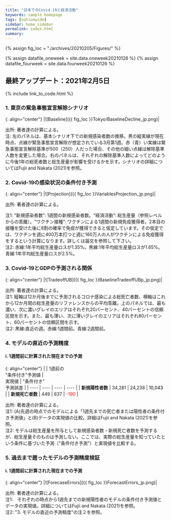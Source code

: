 ```yaml
---
title: "日本でのCovid-19と経済活動"
keywords: sample homepage
tags: [nationwide]
sidebar: home_sidebar
permalink: index.html
summary:
---
```


{% assign fig_loc = "./archives/20210205/Figures/" %}
<!-- csv files must be in the "_data" folder -->
{% assign datafile_oneweek = site.data.oneweek20210126 %}
{% assign datafile_fourweek = site.data.fourweek20210126 %}

## 最終アップデート：2021年2月5日

{% include link_to_code.html %}
<!--図表の作成に用いたコードやデータファイルは[ここ](https://github.com/Covid19OutputJapan/Covid19OutputJapan.github.io/tree/main/archives/)。-->

<!--
{% include note.html content="今週のトレードオフカーブは先週のトレードオフカーブと比べてかなり下がっています。理由は二つあります。一つは1月18日-24日での新規感染者がモデルの予測よりもやや少なかったこと。もう一つは、高齢者がワクチンを接種することによる平均致死率の減少を予測に反映させたことです。" %}
{% include note.html content="「５．今週のチャート」では、河野太郎氏がワクチン接種担当大臣に就任されたことへの期待を込めて、ワクチン接種楽観シナリオを提示しています。" %}
-->

### 1. 東京の緊急事態宣言解除シナリオ

{: align="center"}
|![Baseline]({{ fig_loc }}Tokyo/BaselineDecline_jp.png)|

出所: 著者達の計算による。<br>
注: 左のパネルは、基本シナリオ下での新規感染者数の推移。黒の縦実線が現在時点、点線が緊急事態宣言解除が想定されている3月第1週。赤（青）い実線は緊急事態宣言解除基準が500（250）人だった場合、その他の細い点線は解除基準人数を変更した場合。右のパネルは、それぞれの解除基準人数によってどのように今後1年の総死者数と総生産量が影響を受けるかを示す。シナリオの詳細についてはFujii and Nakata (2021)を参照。

### 2. Covid-19の感染状況の条件付き予測

{: align="center"}
|![Projection]({{ fig_loc }}VariablesProjection_jp.png)|

出所: 著者達の計算による。<br>
<!--注1: "New infections": 1週間の新規感染者数。 "Output (deviation from reference level)": 総生産量（参照レベルからの乖離）。 "Effective reproduction number": 実効再生産数。 "Newly vaccinated persons": 1週間の新規免疫獲得者。<br>-->
注1: “新規感染者数”: 1週間の新規感染者数。“経済活動”: 総生産量（参照レベルからの乖離）。“ワクチン接種”: ワクチンによる1週間の新規免疫獲得者。2本目の接種を受けた後に8割の確率で免疫が獲得できると仮定しています。その仮定では、ワクチンを週に400万本打つと週に160万人の人がワクチンによる免疫獲得をするという計算になります。詳しくは論文を参照して下さい。<br>
注2: 赤線:1年平均総生産量ロスが1.35%。黒線:1年平均総生産量ロスが1.65%。青線:1年平均総生産量ロスが2.5%。

### 3. Covid-19とGDPの予測される関係

{: align="center"}
|![TradeoffUB]({{ fig_loc }}BaselineTradeoffUBp_jp.png)|

出所: 著者達の計算による。<br>
注1: 縦軸は12か月後までに予測されるコロナ感染による総死亡者数、横軸はこれから12か月間の総生産量のリファレンスからの平均乖離。上のパネルでは、最も濃い、次に濃いグレイのエリアはそれぞれ20パーセント、40パーセントの信頼区間を示す。また、最も薄い、次に薄いグレイのエリアはそれぞれ80パーセント、60パーセントの信頼区間を示す。<br>
注2: 黒線:直近の週。赤線:1週間前。青線:2週間前。

### 4. モデルの直近の予測精度

#### i. 1週間前に計算された現在までの予測

<!--
{: align="center"}
<table>
  {% for row in datafile_oneweek %}
    {% if forloop.first %}
      <tr><th></th>
      <th> "Conditional"<br>forecast<br>from last week </th>
      <th> <br><br>Actual </th>
      <th> <br>"Conditional"<br>forecast error </th>
      </tr>
    {% endif %}
    <tr>
      {% for pair in row %}
        <td>
        {% if forloop.first %}
          <b>{{ pair[1] }}</b>
        {% else %}
          {% assign temp = pair[1] | plus:0 %}
          {% if temp > 0 %}
            <span style="color: black; ">{{ pair[1] }}</span>
          {% else %}
            <span style="color: red; ">{{ pair[1] }}</span>
          {% endif %}
        {% endif %}
        </td>
      {% endfor %}
    </tr>
  {% endfor %}
</table>
-->

{: align="center"}
|    | 1週前の<br>"条件付き"予測値 | <br>実現値 | "条件付き"<br>予測誤差 |
| ---- | ---- | ---- | ---- |
| **新規陽性者数** | 34,281   |  24,238  | <span style="color: black; ">10,043</span> |
| **新規死亡者数** |   449  | 637  | <span style="color: red; ">-190</span> |

出所: 著者達の計算による。<br>
注1: (A)先週の時点でのモデルによる「1週先までの死亡者または陽性者の条件付き予測値」と(B)データの実現値の比較。詳細はFujii and Nakata (2021)を参照。<br>
注2: モデルは総生産量を所与として新規感染者数・新規死亡者数を予測するが、総生産量そのものは予測しない。ここでは、実際の総生産量を知っていたという条件に基づいた予測（"条件付き予測"）と実現値を比較する。

<!--
#### ii. 4週間前に計算された現在までの予測

{: align="center"}
<table>
  {% for row in datafile_fourweek %}
    {% if forloop.first %}
    <tr><th></th>
    <th> "Conditional"<br>forecast<br>from 4 weeks ago </th>
    <th> <br><br>Actual </th>
    <th> <br>"Conditional"<br>forecast error </th>
    </tr>
    {% endif %}
    <tr>
      {% for pair in row %}
        <td>
        {% if forloop.first %}
          <b>{{ pair[1] }}</b>
        {% else %}
          {% assign temp = pair[1] | plus:0 %}
          {% if temp > 0 %}
            <span style="color: black; ">{{ pair[1] }}</span>
          {% else %}
            <span style="color: red; ">{{ pair[1] }}</span>
          {% endif %}
        {% endif %}
        </td>
      {% endfor %}
    </tr>
  {% endfor %}
</table>

{: align="center"}
|    | 4週前の<br>"条件付き"予測値 | <br>実現値 | "条件付き"<br>予測誤差 |
| ---- | ---- | ---- | ---- |
| **新規陽性者数** |  83,138  |  129,454  | <span style="color: red; ">-46,315</span> |
| **新規死亡者数** |   1,004 | 1,459      | <span style="color: red; ">-454</span> |

出所: 著者達の計算による。<br>
注1:　(A)4週間前の時点でのモデルによる「４週先までの死亡者または陽性者の条件付き予測値」と(B)データの実現値の比較。詳細はFujii and Nakata (2021)を参照。<br>
注2: モデルは総生産量を所与として新規感染者数・新規死亡者数を予測するが、総生産量そのものは予測しない。ここでは、実際の総生産量を知っていたという条件に基づいた予測（"条件付き予測"）と実現値を比較する。
-->

### 5. 過去まで遡ったモデルの予測精度検証

#### i. 1週間前に計算された現在までの予測

{: align="center"}
|![ForecaseErrors]({{ fig_loc }}ForecastErrors_jp.png)|

出所: 著者達の計算による。<br>
注1:　それぞれの時点から1週先までの新規陽性者のモデルの条件付き予測値とデータの実現値。詳細についてはFujii and Nakata (2021)を参照。<br>
注2: "3. モデルの直近の予測精度"の注２を参照。

<!--
#### 新規陽性者数

{: align="center"}
|![ForecastErrorsN]({{ fig_loc }}ForecastErrorsN.png)|

出所: 著者達の計算による。<br>
注1:　One-week horizonはそれぞれの時点から1週先までの新規陽性者のモデルの条件付き予測値とデータの実現値。Four-week horizonはそれぞれの時点から4週先までの新規陽性者のモデルの条件付き予測値とデータの実現値。詳細についてはFujii and Nakata (2021)を参照。<br>
注2: "3. モデルの直近の予測精度"の注２を参照。

#### 新規死亡者数

{: align="center"}
|![ForecastErrorsD]({{ fig_loc }}ForecastErrorsD.png)|

出所: 著者達の計算による。<br>
注1:　One-week horizonはそれぞれの時点から1週先までの新規死亡者のモデルの条件付き予測値とデータの実現値。Four-week horizonはそれぞれの時点から4週先までの新規死亡者のモデルの条件付き予測値とデータの実現値。詳細についてはFujii and Nakata (2021)を参照。<br>
注2: "3. モデルの直近の予測精度"の注２を参照。
-->

<!--
### 5. 今週のチャート

- 河野太郎氏がワクチン接種担当大臣に就任されたことへの期待を込めて、ワクチン接種楽観シナリオを提示しています。

{: align="center"}
|![TradeoffUB]({{ fig_loc }}ChartOfTheWeek_jp.png)|

出所: 著者達の計算による。<br>
注: 黒実線と灰色のファンチャートは図２と同じ。赤実線はワクチン接種速度が基本シナリオの2倍の場合。
-->
